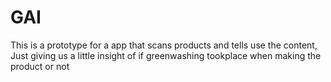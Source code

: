 # GAI
This is a prototype for a app that scans products and tells use the content, Just giving us a little insight of if greenwashing tookplace when making the product or not